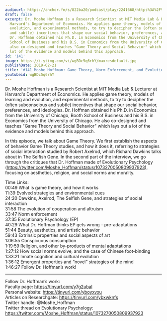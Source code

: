 ```yaml
---
audiourl: https://anchor.fm/s/822ba20/podcast/play/2241668/https%3A%2F%2Fd3ctxlq1ktw2nl.cloudfront.net%2Fproduction%2F2019-0-31%2F9121898-44100-2-9449ed5da7075.m4a
draft: false
excerpt: Dr. Moshe Hoffman is a Research Scientist at MIT Media Lab & Lecturer at
  Harvard's Department of Economics. He applies game theory, models of learning and
  evolution, and experimental methods, to try to decipher the (often subconscious
  and subtle) incentives that shape our social behavior, preferences, and ideologies.
  Dr. Hoffman obtained his Ph.D. in Economics from the University of Chicago, Booth
  School of Business and his B.S. in Economics from the University of Chicago. He
  also co-designed and teaches "Game Theory and Social Behavior" which lays out a
  lot of the evidence and models behind this approach.
id: '141'
image: https://i.ytimg.com/vi/wgBDc5q6rhY/maxresdefault.jpg
publishDate: 2019-02-21
title: '#141 Moshe Hoffman: Game Theory, Norm Enforcement, and Evolutionary Psychology'
youtubeid: wgBDc5q6rhY
---
```

<div class="timelinks">

Dr. Moshe Hoffman is a Research Scientist at MIT Media Lab & Lecturer at Harvard's Department of Economics. He applies game theory, models of learning and evolution, and experimental methods, to try to decipher the (often subconscious and subtle) incentives that shape our social behavior, preferences, and ideologies. Dr. Hoffman obtained his Ph.D. in Economics from the University of Chicago, Booth School of Business and his B.S. in Economics from the University of Chicago. He also co-designed and teaches "Game Theory and Social Behavior" which lays out a lot of the evidence and models behind this approach.

In this episode, we talk about Game Theory. We first establish the aspects of behavior Game Theory studies, and how it does it, referring to strategies of social interaction studied by Robert Axelrod, which Richard Dawkins talks about in The Selfish Gene. In the second part of the interview, we go through the critiques that Dr. Hoffman made of Evolutionary Psychology (https://twitter.com/Moshe_Hoffman/status/1073270050809937923), focusing on aesthetics, religion, and social norms and morality.

Time Links:  
<time>00:49</time> What is game theory, and how it works  
<time>11:39</time> Evolved strategies and environmental cues                               
<time>24:20</time> Dawkins, Axelrod, The Selfish Gene, and strategies of social interaction                
<time>31:58</time> The evolution of cooperation and altruism                
<time>33:47</time> Norm enforcement   
<time>37:35</time> Evolutionary Psychology (EP)       
<time>40:29</time> What Dr. Hoffman thinks EP gets wrong – pre-adaptations          
<time>51:44</time> Beauty, aesthetics, and artistic behavior       
<time>59:43</time> Extrinsic properties and social aspects of art  
<time>1:06:55</time> Conspicuous consumption  
<time>1:19:59</time> Religion, and other by-products of mental adaptations    
<time>1:27:12</time> How social norms evolve, and the case of Chinese foot-binding  
<time>1:33:21</time> Innate cognition and cultural evolution  
<time>1:36:12</time> Emergent properties and “novel” strategies of the mind  
<time>1:46:27</time> Follow Dr. Hoffman’s work!

---

Follow Dr. Hoffman’s work:  
Faculty page: https://tinyurl.com/y7g2ubal  
Personal website: https://tinyurl.com/yboyxvxu  
Articles on Researchgate: https://tinyurl.com/ybxwknfs  
Twitter handle: @Moshe_Hoffman  
Twitter thread on Evolutionary Psychology: https://twitter.com/Moshe_Hoffman/status/1073270050809937923
</div>

